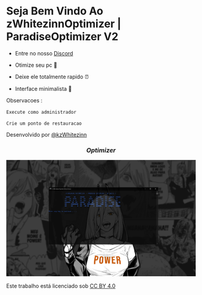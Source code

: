 
# Seja Bem Vindo Ao zWhitezinnOptimizer | ParadiseOptimizer V2

- Entre no nosso  [Discord](https://discord.gg/ZjXNMJBMMV)

- Otimize seu pc 🚀 
- Deixe ele totalmente rapido ⏰
- Interface minimalista 🎨


Observacoes :
  ```
Execute como administrador
  ```

  ```
Crie um ponto de restauracao
  ```

Desenvolvido por [@kzWhitezinn](https://discord.gg/ZjXNMJBMMV)

<h3 align="center"><i>Optimizer</i></h3>
<p align="center">
<img src="https://github.com/kzwhitezinn/ParadiseOptimizer-V2/blob/main/Optimizer1.PNG"/>
</p>

<p xmlns:cc="http://creativecommons.org/ns#" >Este trabalho está licenciado sob <a href="https://creativecommons.org/licenses/by/4.0/?ref=chooser-v1" target="_blank" rel="license noopener noreferrer" style="display:inline-block;">CC BY 4.0<img style="height:22px!important;margin-left:3px;vertical-align:text-bottom;" src="https://mirrors.creativecommons.org/presskit/icons/cc.svg?ref=chooser-v1" alt=""><img style="height:22px!important;margin-left:3px;vertical-align:text-bottom;" src="https://mirrors.creativecommons.org/presskit/icons/by.svg?ref=chooser-v1" alt=""></a></p>
